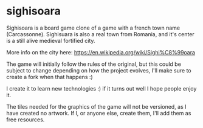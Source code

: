 # sighisoara

Sighisoara is a board game clone of a game with a french town name (Carcassonne). Sighisuara is also a real town from Romania, and it's center is a still alive medieval fortified city. 

More info on the city here: https://en.wikipedia.org/wiki/Sighi%C8%99oara

The game will initially follow the rules of the original, but this could be subject to change depending on how the project evolves, I'll make sure to create a fork when that happens :)

I create it to learn new technologies :) if it turns out well I hope people enjoy it.

The tiles needed for the graphics of the game will not be versioned, as I have created no artwork. If I, or anyone else, create them, I'll add them as free resources.
